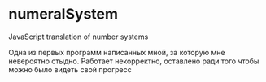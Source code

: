 # numeralSystem
JavaScript  translation of number systems

Одна из первых программ написанных мной, за которую мне невероятно стыдно.
Работает некорректно, оставлено ради того чтобы можно было видеть свой прогресс
